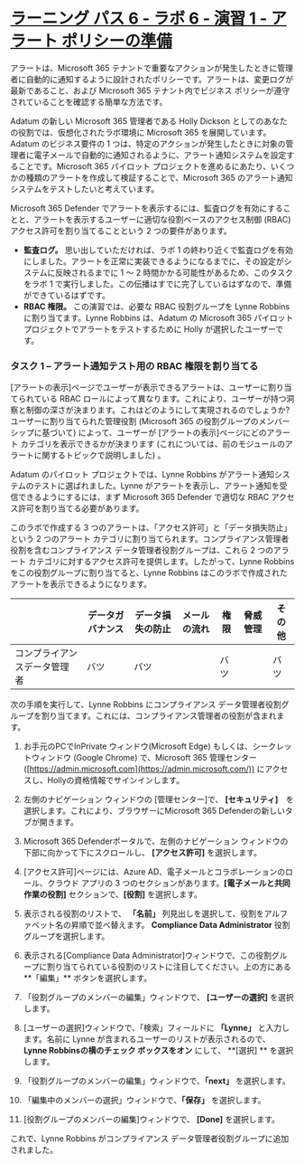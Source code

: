 # [ラーニング パス 6 - ラボ 6 - 演習 1 - アラート ポリシーの準備](https://github.com/ctct-edu/ms-102-lab/blob/main/Instructions/Labs/LAB_AK_06_Lab6_Ex1_Prepare_Alert_Policies.md#learning-path-6---lab-6---exercise-1---prepare-for-alert-policies)

アラートは、Microsoft 365 テナントで重要なアクションが発生したときに管理者に自動的に通知するように設計されたポリシーです。アラートは、変更ログが最新であること、および Microsoft 365 テナント内でビジネス ポリシーが遵守されていることを確認する簡単な方法です。

Adatum の新しい Microsoft 365 管理者である Holly Dickson としてのあなたの役割では、仮想化されたラボ環境に Microsoft 365 を展開しています。Adatum のビジネス要件の 1 つは、特定のアクションが発生したときに対象の管理者に電子メールで自動的に通知されるように、アラート通知システムを設定することです。Microsoft 365 パイロット プロジェクトを進めるにあたり、いくつかの種類のアラートを作成して検証することで、Microsoft 365 のアラート通知システムをテストしたいと考えています。

Microsoft 365 Defender でアラートを表示するには、監査ログを有効にすることと、アラートを表示するユーザーに適切な役割ベースのアクセス制御 (RBAC) アクセス許可を割り当てることという 2 つの要件があります。

- **監査ログ。** 思い出していただければ、ラボ 1 の終わり近くで監査ログを有効にしました。アラートを正常に実装できるようになるまでに、その設定がシステムに反映されるまでに 1 ～ 2 時間かかる可能性があるため、このタスクをラボ 1 で実行しました。この伝播はすでに完了しているはずなので、準備ができているはずです。
- **RBAC 権限。** この演習では、必要な RBAC 役割グループを Lynne Robbins に割り当てます。Lynne Robbins は、Adatum の Microsoft 365 パイロット プロジェクトでアラートをテストするために Holly が選択したユーザーです。

### タスク 1 – アラート通知テスト用の RBAC 権限を割り当てる

[アラートの表示]ページでユーザーが表示できるアラートは、ユーザーに割り当てられている RBAC ロールによって異なります。これにより、ユーザーが持つ洞察と制御の深さが決まります。これはどのようにして実現されるのでしょうか? ユーザーに割り当てられた管理役割 (Microsoft 365 の役割グループのメンバーシップに基づいて) によって、ユーザーが [アラートの表示]ページにどのアラート カテゴリを表示できるかが決まります (これについては、前のモジュールのアラートに関するトピックで説明しました) 。

Adatum のパイロット プロジェクトでは、Lynne Robbins がアラート通知システムのテストに選ばれました。Lynne がアラートを表示し、アラート通知を受信できるようにするには、まず Microsoft 365 Defender で適切な RBAC アクセス許可を割り当てる必要があります。

このラボで作成する 3 つのアラートは、「アクセス許可」と「データ損失防止」という 2 つのアラート カテゴリに割り当てられます。コンプライアンス管理者役割を含むコンプライアンス データ管理者役割グループは、これら 2 つのアラート カテゴリに対するアクセス許可を提供します。したがって、Lynne Robbins をこの役割グループに割り当てると、Lynne Robbins はこのラボで作成されたアラートを表示できるようになります。

|                              | **データガバナンス** | **データ損失の防止** | **メールの流れ** | **権限** | **脅威管理** | **その他** |
| ---------------------------- | -------------------- | -------------------- | ---------------- | -------- | ------------ | ---------- |
| コンプライアンスデータ管理者 | バツ                 | バツ                 |                  | バツ     |              | バツ       |

次の手順を実行して、Lynne Robbins にコンプライアンス データ管理者役割グループを割り当てます。これには、コンプライアンス管理者の役割が含まれます。

1. お手元のPCでInPrivate ウィンドウ(Microsoft Edge) もしくは、シークレットウィンドウ (Google Chrome) で、Microsoft 365 管理センター ([https://admin.microsoft.com](https://admin.microsoft.com/)) にアクセスし、Hollyの資格情報でサインインします。

2. 左側のナビゲーション ウィンドウの [管理センター]で、 **[セキュリティ]**　を選択します。これにより、ブラウザーにMicrosoft 365 Defenderの新しいタブが開きます。

3. Microsoft 365 Defenderポータルで、左側のナビゲーション ウィンドウの下部に向かって下にスクロールし、 **[アクセス許可]** を選択します。

4. [アクセス許可]ページには、Azure AD、電子メールとコラボレーションのロール、クラウド アプリの 3 つのセクションがあります。**[電子メールと共同作業の役割]** セクションで、**[役割]** を選択します。

5. 表示される役割のリストで、 **「名前」** 列見出しを選択して、役割をアルファベット名の昇順で並べ替えます。 **Compliance Data Administrator** 役割グループを選択します。

6. 表示される[Compliance Data Administrator]ウィンドウで、この役割グループに割り当てられている役割のリストに注目してください。上の方にある**「編集」** ボタンを選択します。

7. 「役割グループのメンバーの編集」ウィンドウで、 **[ユーザーの選択]** を選択します。

8. [ユーザーの選択]ウィンドウで、「検索」フィールドに **「Lynne」** と入力します。名前に Lynne が含まれるユーザーのリストが表示されるので、  **Lynne Robbinsの横のチェック ボックスをオン** にして、 **[選択] ** を選択します。

9. 「役割グループのメンバーの編集」ウィンドウで、**「next」** を選択します。

10. 「編集中のメンバーの選択」ウィンドウで、**「保存」** を選択します。

11. [役割グループのメンバーの編集]ウィンドウで、 **[Done]** を選択します。

    

これで、Lynne Robbins がコンプライアンス データ管理者役割グループに追加されました。
